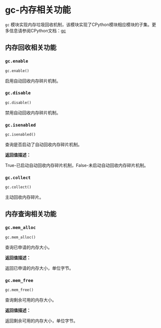 # gc-内存相关功能

`gc` 模块实现内存垃圾回收机制，该模块实现了CPython模块相应模块的子集。更多信息请参阅CPython文档：[gc](https://docs.python.org/3.5/library/gc.html#module-gc)

## 内存回收相关功能

### `gc.enable`

```python
gc.enable()
```

启用自动回收内存碎片机制。

### `gc.disable`

```python
gc.disable()
```

禁用自动回收内存碎片机制。

### `gc.isenabled`

```python
gc.isenabled()
```

查询是否启动了自动回收内存碎片机制。

**返回值描述：**

True-已启动自动回收内存碎片机制，False-未启动自动回收内存碎片机制。

### `gc.collect`

```python
gc.collect()
```

主动回收内存碎片。

## 内存查询相关功能

### `gc.mem_alloc`

```python
gc.mem_alloc()
```

查询已申请的内存大小。

**返回值描述：**

返回已申请的内存大小，单位字节。

### `gc.mem_free`

```python
gc.mem_free()
```

查询剩余可用的内存大小。

**返回值描述：**

返回剩余可用的内存大小，单位字节。

